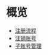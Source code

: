

# 概览

* [注册流程](/register/register_flow)
* [注销账号](/register/account_cancellation)
* [子账号管理](/register/subaccount)
